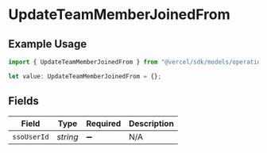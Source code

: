 # UpdateTeamMemberJoinedFrom

## Example Usage

```typescript
import { UpdateTeamMemberJoinedFrom } from "@vercel/sdk/models/operations";

let value: UpdateTeamMemberJoinedFrom = {};
```

## Fields

| Field              | Type               | Required           | Description        |
| ------------------ | ------------------ | ------------------ | ------------------ |
| `ssoUserId`        | *string*           | :heavy_minus_sign: | N/A                |